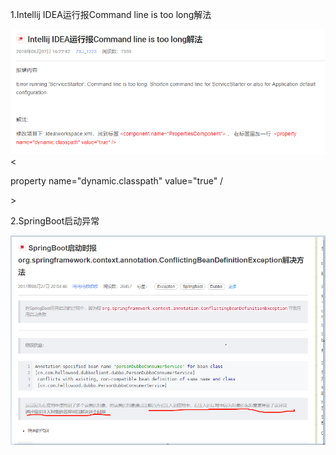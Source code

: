 1.Intellij IDEA运行报Command line is too long解法

![](/assets/import.png)&lt;

property name="dynamic.classpath" value="true" /

&gt;

2.SpringBoot启动异常

![](/assets/springboot启动异常.png)

